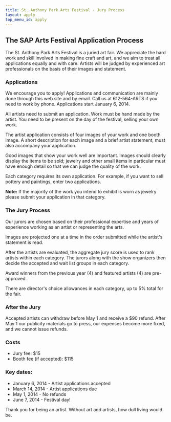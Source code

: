 ```yaml
---
title: St. Anthony Park Arts Festival - Jury Process
layout: apply
top_menu_id: apply
---
```

## The SAP Arts Festival Application Process

The St. Anthony Park Arts Festival is a juried art fair. 
We appreciate the hard work and 
skill involved in making fine craft and art, and we aim to treat 
all applications equally and with care. 
Artists will be  judged by experienced art professionals on the basis
of their images and statement.

### Applications

We encourage you to apply! 
Applications and communication are mainly done through this 
web site and by email. 
Call us at 612-564-ARTS if you need to work by phone.
Applications start January 6, 2014.

All artists need to submit an application. Work must be hand made
by the artist. You need to be present on the day of the festival,
selling your own work.

The artist application consists of four images of your work and one booth
image. A short description for each image and a brief artist
statement, must also accompany your application.

Good images that show your work well are important.
Images should clearly display the items to be
sold; jewelry and other small items in particular must have
enough detail so that we can judge the quality of the work.

Each category requires its own application. For example, 
if you want to sell pottery and paintings, enter two applications.

**Note:** If the majority of the work you intend to exhibit is worn as jewelry
please submit your application in that category.

### The Jury Process

Our jurors are chosen based on their professional expertise and years
of experience working as an artist or representing the arts.

Images are projected one at a time in the order submitted while the
artist's statement is read.

After the artists are evaluated, the aggregate jury score is used to
rank artists within each category.  The jurors along with the show
organizers then decide the accepted and wait list groups in each
category.

Award winners from the previous year (4) and featured artists (4) are
pre-approved.

There are director's choice allowances in each category, 
up to 5% total for the fair.

### After the Jury

Accepted artists can withdraw before May 1 and receive a $90 refund. 
After May 1 our publicity materials go to press, our expenses become more fixed, 
and we cannot issue refunds.

### Costs

- Jury fee: $15
- Booth fee (if accepted): $115

### Key dates:

- January 6, 2014 - Artist applications accepted 
- March 14, 2014 - Artist applications due
- May 1, 2014 - No refunds
- June 7, 2014 - Festival day!

Thank you for being an artist. Without art and artists, how dull
living would be.

